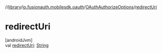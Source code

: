 //[library](../../../index.md)/[io.fusionauth.mobilesdk.oauth](../index.md)/[OAuthAuthorizeOptions](index.md)/[redirectUri](redirect-uri.md)

# redirectUri

[androidJvm]\
val [redirectUri](redirect-uri.md): [String](https://kotlinlang.org/api/latest/jvm/stdlib/kotlin/-string/index.html)
